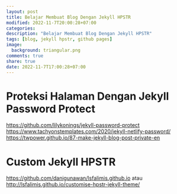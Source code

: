 ```yaml
---
layout: post
title: Belajar Membuat Blog Dengan Jekyll HPSTR
modified: 2022-11-7T20:00:28+07:00
categories:
description: "Belajar Membuat Blog Dengan Jekyll HPSTR"
tags: [blog, jekyll hpstr, github pages]
image:
  background: triangular.png
comments: true
share: true
date: 2022-11-7T17:00:28+07:00
---
```


# Proteksi Halaman Dengan Jekyll Password Protect 
https://github.com/lilykonings/jekyll-password-protect
https://www.tachyonstemplates.com/2020/jekyll-netlify-password/
https://twpower.github.io/87-make-jekyll-blog-post-private-en

# Custom Jekyll HPSTR
https://github.com/danigunawan/lsfalimis.github.io atau
http://lsfalimis.github.io/customise-hpstr-jekyll-theme/